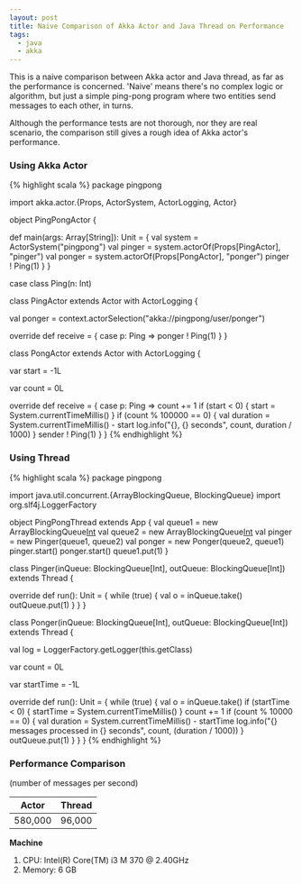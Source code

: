 ```yaml
---
layout: post
title: Naive Comparison of Akka Actor and Java Thread on Performance
tags:
  - java
  - akka
---
```


This is a naive comparison between Akka actor and Java thread, as far as the performance is concerned. 'Naive' means there's no complex logic or algorithm, but just a simple ping-pong program where two entities send messages to each other, in turns.

Although the performance tests are not thorough, nor they are real scenario, the comparison still gives a rough idea of Akka actor's performance.

<!--more-->

### Using Akka Actor

{% highlight scala %}
package pingpong

import akka.actor.{Props, ActorSystem, ActorLogging, Actor}

object PingPongActor {

  def main(args: Array[String]): Unit = {
    val system = ActorSystem("pingpong")
    val pinger = system.actorOf(Props[PingActor], "pinger")
    val ponger = system.actorOf(Props[PongActor], "ponger")
    pinger ! Ping(1)
  }
}

case class Ping(n: Int)

class PingActor extends Actor with ActorLogging {

  val ponger = context.actorSelection("akka://pingpong/user/ponger")

  override def receive = {
    case p: Ping =>
      ponger ! Ping(1)
  }
}

class PongActor extends Actor with ActorLogging {

  var start = -1L

  var count = 0L

  override def receive = {
    case p: Ping =>
      count += 1
      if (start < 0) {
        start = System.currentTimeMillis()
      }
      if (count % 100000 == 0) {
        val duration = System.currentTimeMillis() - start
        log.info("{}, {} seconds", count, duration / 1000)
      }
      sender ! Ping(1)
  }
}
{% endhighlight %}

### Using Thread

{% highlight scala %}
package pingpong

import java.util.concurrent.{ArrayBlockingQueue, BlockingQueue}
import org.slf4j.LoggerFactory

object PingPongThread extends App {
  val queue1 = new ArrayBlockingQueue[Int](1)
  val queue2 = new ArrayBlockingQueue[Int](1)
  val pinger = new Pinger(queue1, queue2)
  val ponger = new Ponger(queue2, queue1)
  pinger.start()
  ponger.start()
  queue1.put(1)
}

class Pinger(inQueue: BlockingQueue[Int], outQueue: BlockingQueue[Int]) extends Thread {

  override def run(): Unit = {
    while (true) {
      val o = inQueue.take()
      outQueue.put(1)
    }
  }
}

class Ponger(inQueue: BlockingQueue[Int], outQueue: BlockingQueue[Int]) extends Thread {

  val log = LoggerFactory.getLogger(this.getClass)

  var count = 0L

  var startTime = -1L

  override def run(): Unit = {
    while (true) {
      val o = inQueue.take()
      if (startTime < 0) {
        startTime = System.currentTimeMillis()
      }
      count += 1
      if (count % 10000 == 0) {
        val duration = System.currentTimeMillis() - startTime
        log.info("{} messages processed in {} seconds", count, (duration / 1000))
      }
      outQueue.put(1)
    }
  }
}
{% endhighlight %}

### Performance Comparison

 (number of messages per second)

| Actor  | Thread |
|--------|--------|
| 580,000|96,000  |

**Machine**

1. CPU: Intel(R) Core(TM) i3 M 370 @ 2.40GHz
1. Memory: 6 GB


